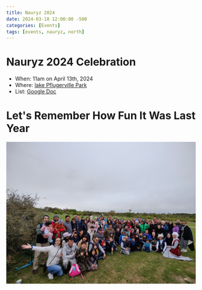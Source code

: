 ```yaml
---
title: Nauryz 2024
date: 2024-03-18 12:00:00 -500
categories: [Events]
tags: [events, nauryz, north]
---
```


# Nauryz 2024 Celebration

* When: 11am on April 13th, 2024
* Where: [lake Pflugerville Park](https://maps.app.goo.gl/TR9pjYz76nHqHR2q8)
* List: [Google Doc](https://docs.google.com/spreadsheets/u/0/d/1-XOZqNF-vQdi91Hs9Tzq_4yyQmzOf0HuP4kcDYKtc5Q/htmlview)


# Let's Remember How Fun It Was Last Year
![img-description](/images/austin_kz.jpg)
